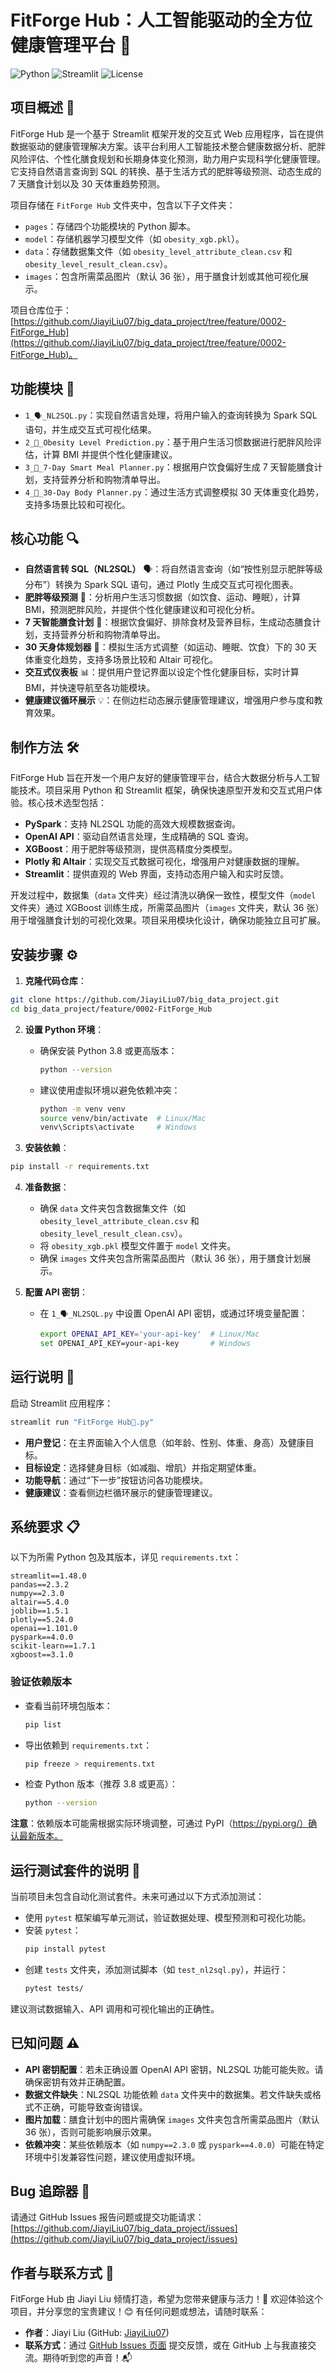 # FitForge Hub：人工智能驱动的全方位健康管理平台 🚀

![Python](https://img.shields.io/badge/python-3.8+-blue.svg)
![Streamlit](https://img.shields.io/badge/Streamlit-1.48+-FF4B4B.svg)
![License](https://img.shields.io/badge/license-MIT-green.svg)

## 项目概述 📖

FitForge Hub 是一个基于 Streamlit 框架开发的交互式 Web 应用程序，旨在提供数据驱动的健康管理解决方案。该平台利用人工智能技术整合健康数据分析、肥胖风险评估、个性化膳食规划和长期身体变化预测，助力用户实现科学化健康管理。它支持自然语言查询到 SQL 的转换、基于生活方式的肥胖等级预测、动态生成的 7 天膳食计划以及 30 天体重趋势预测。

项目存储在 `FitForge Hub` 文件夹中，包含以下子文件夹：
- `pages`：存储四个功能模块的 Python 脚本。
- `model`：存储机器学习模型文件（如 `obesity_xgb.pkl`）。
- `data`：存储数据集文件（如 `obesity_level_attribute_clean.csv` 和 `obesity_level_result_clean.csv`）。
- `images`：包含所需菜品图片（默认 36 张），用于膳食计划或其他可视化展示。

项目仓库位于：[https://github.com/JiayiLiu07/big_data_project/tree/feature/0002-FitForge_Hub](https://github.com/JiayiLiu07/big_data_project/tree/feature/0002-FitForge_Hub)。

## 功能模块 📂

- `1_🗣️_NL2SQL.py`：实现自然语言处理，将用户输入的查询转换为 Spark SQL 语句，并生成交互式可视化结果。
- `2_🔮_Obesity Level Prediction.py`：基于用户生活习惯数据进行肥胖风险评估，计算 BMI 并提供个性化健康建议。
- `3_🥗_7-Day Smart Meal Planner.py`：根据用户饮食偏好生成 7 天智能膳食计划，支持营养分析和购物清单导出。
- `4_📅_30-Day Body Planner.py`：通过生活方式调整模拟 30 天体重变化趋势，支持多场景比较和可视化。

## 核心功能 🔍

- **自然语言转 SQL（NL2SQL）** 🗣️：将自然语言查询（如“按性别显示肥胖等级分布”）转换为 Spark SQL 语句，通过 Plotly 生成交互式可视化图表。
- **肥胖等级预测** 🔮：分析用户生活习惯数据（如饮食、运动、睡眠），计算 BMI，预测肥胖风险，并提供个性化健康建议和可视化分析。
- **7 天智能膳食计划** 🥗：根据饮食偏好、排除食材及营养目标，生成动态膳食计划，支持营养分析和购物清单导出。
- **30 天身体规划器** 📅：模拟生活方式调整（如运动、睡眠、饮食）下的 30 天体重变化趋势，支持多场景比较和 Altair 可视化。
- **交互式仪表板** 📊：提供用户登记界面以设定个性化健康目标，实时计算 BMI，并快速导航至各功能模块。
- **健康建议循环展示** 💡：在侧边栏动态展示健康管理建议，增强用户参与度和教育效果。

## 制作方法 🛠️

FitForge Hub 旨在开发一个用户友好的健康管理平台，结合大数据分析与人工智能技术。项目采用 Python 和 Streamlit 框架，确保快速原型开发和交互式用户体验。核心技术选型包括：
- **PySpark**：支持 NL2SQL 功能的高效大规模数据查询。
- **OpenAI API**：驱动自然语言处理，生成精确的 SQL 查询。
- **XGBoost**：用于肥胖等级预测，提供高精度分类模型。
- **Plotly 和 Altair**：实现交互式数据可视化，增强用户对健康数据的理解。
- **Streamlit**：提供直观的 Web 界面，支持动态用户输入和实时反馈。

开发过程中，数据集（`data` 文件夹）经过清洗以确保一致性，模型文件（`model` 文件夹）通过 XGBoost 训练生成，所需菜品图片（`images` 文件夹，默认 36 张）用于增强膳食计划的可视化效果。项目采用模块化设计，确保功能独立且可扩展。

## 安装步骤 ⚙️

1. **克隆代码仓库**：
```bash
git clone https://github.com/JiayiLiu07/big_data_project.git
cd big_data_project/feature/0002-FitForge_Hub
```

2. **设置 Python 环境**：
   - 确保安装 Python 3.8 或更高版本：
     ```bash
     python --version
     ```
   - 建议使用虚拟环境以避免依赖冲突：
     ```bash
     python -m venv venv
     source venv/bin/activate  # Linux/Mac
     venv\Scripts\activate     # Windows
     ```

3. **安装依赖**：
```bash
pip install -r requirements.txt
```

4. **准备数据**：
   - 确保 `data` 文件夹包含数据集文件（如 `obesity_level_attribute_clean.csv` 和 `obesity_level_result_clean.csv`）。
   - 将 `obesity_xgb.pkl` 模型文件置于 `model` 文件夹。
   - 确保 `images` 文件夹包含所需菜品图片（默认 36 张），用于膳食计划展示。

5. **配置 API 密钥**：
   - 在 `1_🗣️_NL2SQL.py` 中设置 OpenAI API 密钥，或通过环境变量配置：
     ```bash
     export OPENAI_API_KEY='your-api-key'  # Linux/Mac
     set OPENAI_API_KEY=your-api-key       # Windows
     ```

## 运行说明 🚀

启动 Streamlit 应用程序：
```bash
streamlit run "FitForge Hub🚀.py"
```

- **用户登记**：在主界面输入个人信息（如年龄、性别、体重、身高）及健康目标。
- **目标设定**：选择健身目标（如减脂、增肌）并指定期望体重。
- **功能导航**：通过“下一步”按钮访问各功能模块。
- **健康建议**：查看侧边栏循环展示的健康管理建议。

## 系统要求 📋

以下为所需 Python 包及其版本，详见 `requirements.txt`：

```text
streamlit==1.48.0
pandas==2.3.2
numpy==2.3.0
altair==5.4.0
joblib==1.5.1
plotly==5.24.0
openai==1.101.0
pyspark==4.0.0
scikit-learn==1.7.1
xgboost==3.1.0
```

### 验证依赖版本
- 查看当前环境包版本：
  ```bash
  pip list
  ```
- 导出依赖到 `requirements.txt`：
  ```bash
  pip freeze > requirements.txt
  ```
- 检查 Python 版本（推荐 3.8 或更高）：
  ```bash
  python --version
  ```

**注意**：依赖版本可能需根据实际环境调整，可通过 PyPI（https://pypi.org/）确认最新版本。

## 运行测试套件的说明 🧪

当前项目未包含自动化测试套件。未来可通过以下方式添加测试：
- 使用 `pytest` 框架编写单元测试，验证数据处理、模型预测和可视化功能。
- 安装 `pytest`：
  ```bash
  pip install pytest
  ```
- 创建 `tests` 文件夹，添加测试脚本（如 `test_nl2sql.py`），并运行：
  ```bash
  pytest tests/
  ```
建议测试数据输入、API 调用和可视化输出的正确性。

## 已知问题 ⚠️

- **API 密钥配置**：若未正确设置 OpenAI API 密钥，NL2SQL 功能可能失败。请确保密钥有效并正确配置。
- **数据文件缺失**：NL2SQL 功能依赖 `data` 文件夹中的数据集。若文件缺失或格式不正确，可能导致查询错误。
- **图片加载**：膳食计划中的图片需确保 `images` 文件夹包含所需菜品图片（默认 36 张），否则可能影响展示效果。
- **依赖冲突**：某些依赖版本（如 `numpy==2.3.0` 或 `pyspark==4.0.0`）可能在特定环境中引发兼容性问题，建议使用虚拟环境。

## Bug 追踪器 🐞

请通过 GitHub Issues 报告问题或提交功能请求：
[https://github.com/JiayiLiu07/big_data_project/issues](https://github.com/JiayiLiu07/big_data_project/issues)

## 作者与联系方式 📧

FitForge Hub 由 Jiayi Liu 倾情打造，希望为您带来健康与活力！🌟 欢迎体验这个项目，并分享您的宝贵建议！😊 有任何问题或想法，请随时联系：

- **作者**：Jiayi Liu (GitHub: [JiayiLiu07](https://github.com/JiayiLiu07))
- **联系方式**：通过 [GitHub Issues 页面](https://github.com/JiayiLiu07/big_data_project/issues) 提交反馈，或在 GitHub 上与我直接交流。期待听到您的声音！📬
